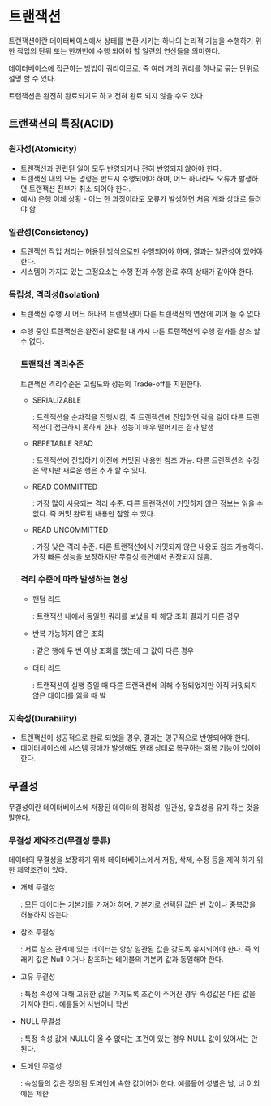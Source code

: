 
# 트랜잭션

 트랜잭션이란 데이터베이스에서 상태를 변환 시키는 하나의 논리적 기능을 수행하기 위한 작업의 단위 또는 한꺼번에 수행 되어야 할 일련의 연산들을 의미한다.

 데이터베이스에 접근하는 방법이 쿼리이므로, 즉 여러 개의 쿼리를 하나로 묶는 단위로 설명 할 수 있다.

트랜잭션은 완전히 완료되기도 하고 전혀 완료 되지 않을 수도 있다.

## 트랜잭션의 특징(ACID)

### 원자성(Atomicity)

- 트랜잭션과 관련된 일이 모두 반영되거나 전혀 반영되지 않아야 한다.
- 트랜잭션 내의 모든 명령은 반드시 수행되어야 하며, 어느 하나라도 오류가 발생하면 트랜잭션 전부가 취소 되어야 한다.
- 예시) 은행 이체 상황 - 어느 한 과정이라도 오류가 발생하면 처음 계좌 상태로 돌려야 함

### 일관성(Consistency)

- 트랜잭션 작업 처리는 허용된 방식으로만 수행되어야 하며, 결과는 일관성이 있어야 한다.
- 시스템이 가지고 있는 고정요소는 수행 전과 수행 완료 후의 상태가 같아야 한다.

### 독립성, 격리성(Isolation)

- 트랜잭션 수행 시 어느 하나의 트랜잭션이 다른 트랜잭션의 연산에 끼어 들 수 없다.
- 수행 중인 트랜잭션은 완전히 완료될 때 까지 다른 트랜잭션의 수행 결과를 참조 할 수 없다.
    
    ### 트랜잭션 격리수준
    
     트랜잭션 격리수준은 고립도와 성능의 Trade-off를 지원한다.
    
    - SERIALIZABLE
        
        : 트랜잭션을 순차적을 진행시킴, 즉 트랜잭션에 진입하면 락을 걸어 다른 트랜잭션이 접근하지 못하게 한다. 성능이 매우 떨어지는 결과 발생
        
    - REPETABLE READ
        
        : 트랜잭션에 진입하기 이전에 커밋된 내용만 참조 가능. 다른 트랜잭션의 수정은 막지만 새로운 행은 추가 할 수 있다. 
        
    - READ COMMITTED
        
        : 가장 많이 사용되는 격리 수준. 다른 트랜잭션이 커밋하지 않은 정보는 읽을 수 없다. 즉 커밋 완료된 내용만 참할 수 있다.
        
    - READ UNCOMMITTED
        
        : 가장 낮은 격리 수준. 다른 트랜잭션에서 커밋되지 않은 내용도 참조 가능하다.  가장 빠른 성능을 보장하지만 무결성 측면에서 권장되지 않음.
        
    
    ### 격리 수준에 따라 발생하는 현상
    
    - 팬텀 리드
        
        : 트랜잭션 내에서 동일한 쿼리를 보냈을 때 해당 조회 결과가 다른 경우
        
    - 반복 가능하지 않은 조회
        
        : 같은 행에 두 번 이상 조회를 했는데 그 값이 다른 경우
        
    - 더티 리드
        
        : 트랜잭션이 실행 중일 때 다른 트랜잭션에 의해 수정되었지만 아직 커밋되지 않은 데이터를 읽을 때 발
        

### 지속성(Durability)

- 트랜잭션이 성공적으로 완료 되었을 경우, 결과는 영구적으로 반영되어야 한다.
- 데이터베이스에 시스템 장애가 발생해도 원래 상태로 복구하는 회복 기능이 있어야 한다.

## 무결성

무결성이란 데이터베이스에 저장된 데이터의 정확성, 일관성, 유효성을 유지 하는 것을 말한다. 

### 무결성 제약조건(무결성 종류)

 데이터의 무결성을 보장하기 위해 데이터베이스에서 저장, 삭제, 수정 등을 제약 하기 위한 제약조건이 있다.

- 개체 무결성
    
    : 모든 데이터는 기본키를 가져야 하며, 기본키로 선택된 값은 빈 값이나 중복값을 허용하지 않는다
    
- 참조 무결성
    
    :  서로 참조 관계에 있는 데이터는 항상 일관된 값을 갖도록 유지되어야 한다. 즉 외래키 값은 Null 이거나 참조하는 테이블의 기본키 값과 동일해야 한다.
    

- 고유 무결성
    
    : 특정 속성에 대해 고유한 값을 가지도록 조건이 주어진 경우 속성값은 다른 값을 가져야 한다. 예를들어 사번이나 학번
    

- NULL 무결성
    
    : 특정 속성 값에 NULL이 올 수 없다는 조건이 있는 경우 NULL 값이 있어서는 안된다.
    

- 도메인 무결성
    
    :  속성들의 값은 정의된 도메인에 속한 값이어야 한다. 예를들어 성별은 남, 녀 이외에는 제한
